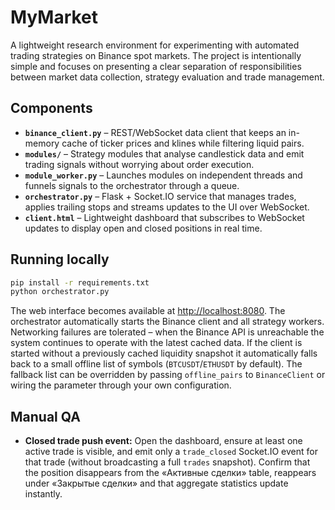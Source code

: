 # MyMarket

A lightweight research environment for experimenting with automated trading
strategies on Binance spot markets.  The project is intentionally simple and
focuses on presenting a clear separation of responsibilities between market data
collection, strategy evaluation and trade management.

## Components

- **`binance_client.py`** – REST/WebSocket data client that keeps an in-memory
  cache of ticker prices and klines while filtering liquid pairs.
- **`modules/`** – Strategy modules that analyse candlestick data and emit
  trading signals without worrying about order execution.
- **`module_worker.py`** – Launches modules on independent threads and funnels
  signals to the orchestrator through a queue.
- **`orchestrator.py`** – Flask + Socket.IO service that manages trades,
  applies trailing stops and streams updates to the UI over WebSocket.
- **`client.html`** – Lightweight dashboard that subscribes to WebSocket
  updates to display open and closed positions in real time.

## Running locally

```bash
pip install -r requirements.txt
python orchestrator.py
```

The web interface becomes available at <http://localhost:8080>.  The
orchestrator automatically starts the Binance client and all strategy workers.
Networking failures are tolerated – when the Binance API is unreachable the
system continues to operate with the latest cached data.  If the client is
started without a previously cached liquidity snapshot it automatically falls
back to a small offline list of symbols (``BTCUSDT``/``ETHUSDT`` by default).
The fallback list can be overridden by passing ``offline_pairs`` to
``BinanceClient`` or wiring the parameter through your own configuration.

## Manual QA

- **Closed trade push event:** Open the dashboard, ensure at least one active
  trade is visible, and emit only a ``trade_closed`` Socket.IO event for that
  trade (without broadcasting a full ``trades`` snapshot). Confirm that the
  position disappears from the «Активные сделки» table, reappears under
  «Закрытые сделки» and that aggregate statistics update instantly.
